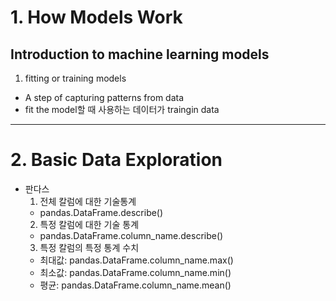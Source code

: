 # 1. How Models Work
## Introduction to machine learning models
1. fitting or training models
  - A step of capturing patterns from data
  - fit the model할 때 사용하는 데이터가 traingin data

<hr>

# 2. Basic Data Exploration
- 판다스
  1. 전체 칼럼에 대한 기술통계
    - pandas.DataFrame.describe()
  2. 특정 칼럼에 대한 기술 통계
    - pandas.DataFrame.column_name.describe()
  3. 특정 칼럼의 특정 통계 수치
    - 최대값: pandas.DataFrame.column_name.max()
    - 최소값: pandas.DataFrame.column_name.min()
    - 평균: pandas.DataFrame.column_name.mean()